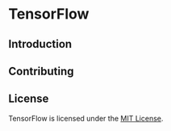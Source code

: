 # TensorFlow

## Introduction

## Contributing

## License
TensorFlow is licensed under the [MIT License](./LICENSE).
